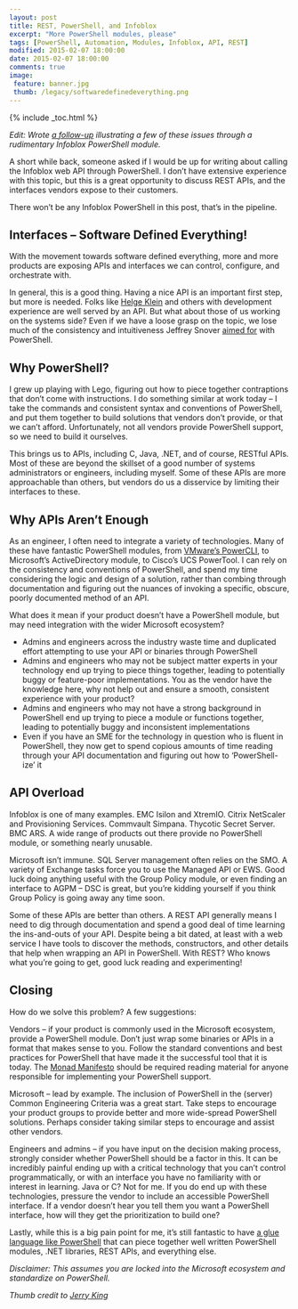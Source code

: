 ```yaml
---
layout: post
title: REST, PowerShell, and Infoblox
excerpt: "More PowerShell modules, please"
tags: [PowerShell, Automation, Modules, Infoblox, API, REST]
modified: 2015-02-07 18:00:00
date: 2015-02-07 18:00:00
comments: true
image:
 feature: banner.jpg
 thumb: /legacy/softwaredefinedeverything.png
---
```

{% include _toc.html %}

*Edit: Wrote [a follow-up](http://ramblingcookiemonster.github.io/Querying-the-Infoblox-Web-API/) illustrating a few of these issues through a rudimentary Infoblox PowerShell module.*

A short while back, someone asked if I would be up for writing about calling the Infoblox web API through PowerShell. I don’t have extensive experience with this topic, but this is a great opportunity to discuss REST APIs, and the interfaces vendors expose to their customers.

There won’t be any Infoblox PowerShell in this post, that’s in the pipeline.

## Interfaces – Software Defined Everything!

With the movement towards software defined everything, more and more products are exposing APIs and interfaces we can control, configure, and orchestrate with.

In general, this is a good thing. Having a nice API is an important first step, but more is needed. Folks like [Helge Klein](https://helgeklein.com/blog/2014/11/vendors-need-powershell-sdks/) and others with development experience are well served by an API. But what about those of us working on the systems side? Even if we have a loose grasp on the topic, we lose much of the consistency and intuitiveness Jeffrey Snover [aimed for](http://www.jsnover.com/Docs/MonadManifesto.pdf) with PowerShell.

## Why PowerShell?

I grew up playing with Lego, figuring out how to piece together contraptions that don’t come with instructions. I do something similar at work today – I take the commands and consistent syntax and conventions of PowerShell, and put them together to build solutions that vendors don’t provide, or that we can’t afford. Unfortunately, not all vendors provide PowerShell support, so we need to build it ourselves.

This brings us to APIs, including C, Java, .NET, and of course, RESTful APIs. Most of these are beyond the skillset of a good number of systems administrators or engineers, including myself. Some of these APIs are more approachable than others, but vendors do us a disservice by limiting their interfaces to these.

## Why APIs Aren’t Enough

As an engineer, I often need to integrate a variety of technologies. Many of these have fantastic PowerShell modules, from [VMware’s PowerCLI](https://www.vmware.com/support/developer/PowerCLI/), to Microsoft’s ActiveDirectory module, to Cisco’s UCS PowerTool. I can rely on the consistency and conventions of PowerShell, and spend my time considering the logic and design of a solution, rather than combing through documentation and figuring out the nuances of invoking a specific, obscure, poorly documented method of an API.

What does it mean if your product doesn’t have a PowerShell module, but may need integration with the wider Microsoft ecosystem?

* Admins and engineers across the industry waste time and duplicated effort attempting to use your API or binaries through PowerShell
* Admins and engineers who may not be subject matter experts in your technology end up trying to piece things together, leading to potentially buggy or feature-poor implementations. You as the vendor have the knowledge here, why not help out and ensure a smooth, consistent experience with your product?
* Admins and engineers who may not have a strong background in PowerShell end up trying to piece a module or functions together, leading to potentially buggy and inconsistent implementations
* Even if you have an SME for the technology in question who is fluent in PowerShell, they now get to spend copious amounts of time reading through your API documentation and figuring out how to ‘PowerShell-ize’ it

## API Overload

Infoblox is one of many examples. EMC Isilon and XtremIO. Citrix NetScaler and Provisioning Services. Commvault Simpana. Thycotic Secret Server. BMC ARS. A wide range of products out there provide no PowerShell module, or something nearly unusable.

Microsoft isn’t immune. SQL Server management often relies on the SMO. A variety of Exchange tasks force you to use the Managed API or EWS. Good luck doing anything useful with the Group Policy module, or even finding an interface to AGPM – DSC is great, but you’re kidding yourself if you think Group Policy is going away any time soon.

Some of these APIs are better than others. A REST API generally means I need to dig through documentation and spend a good deal of time learning the ins-and-outs of your API. Despite being a bit dated, at least with a web service I have tools to discover the methods, constructors, and other details that help when wrapping an API in PowerShell. With REST?  Who knows what you’re going to get, good luck reading and experimenting!

## Closing

How do we solve this problem? A few suggestions:

Vendors – if your product is commonly used in the Microsoft ecosystem, provide a PowerShell module. Don’t just wrap some binaries or APIs in a format that makes sense to you. Follow the standard conventions and best practices for PowerShell that have made it the successful tool that it is today. The [Monad Manifesto](http://www.jsnover.com/Docs/MonadManifesto.pdf) should be required reading material for anyone responsible for implementing your PowerShell support.

Microsoft – lead by example. The inclusion of PowerShell in the (server) Common Engineering Criteria was a great start. Take steps to encourage your product groups to provide better and more wide-spread PowerShell solutions. Perhaps consider taking similar steps to encourage and assist other vendors.

Engineers and admins – if you have input on the decision making process, strongly consider whether PowerShell should be a factor in this. It can be incredibly painful ending up with a critical technology that you can’t control programmatically, or with an interface you have no familiarity with or interest in learning. Java or C? Not for me. If you do end up with these technologies, pressure the vendor to include an accessible PowerShell interface. If a vendor doesn’t hear you tell them you want a PowerShell interface, how will they get the prioritization to build one?

Lastly, while this is a big pain point for me, it’s still fantastic to have [a glue language like PowerShell](http://ramblingcookiemonster.github.io/Why-PowerShell/) that can piece together well written PowerShell modules, .NET libraries, REST APIs, and everything else.

*Disclaimer: This assumes you are locked into the Microsoft ecosystem and standardize on PowerShell.*

*Thumb credit to [Jerry King](http://www.tomsitpro.com/articles/sdx-software-defined-kitchen-sink,1-1085.html)*